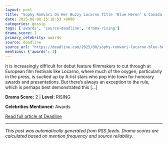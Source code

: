 ```yaml
---
layout: post
title: "Sophy Romvari On Her Buzzy Locarno Title ‘Blue Heron’ & Canada’s “Unsustainable” Indie Ecosystem"
date: 2025-08-08 15:18:53 +0000
categories: gossip
tags: ['awards', 'source-deadline', 'drama-rising']
drama_score: 2
primary_celebrity: awards
source: deadline
source_url: "https://deadline.com/2025/08/sophy-romvari-locarno-blue-heron-canada-1236482176/"
mentions: {'awards': 2}
---
```


It is increasingly difficult for debut feature filmmakers to cut through at European film festivals like Locarno, where much of the oxygen, particularly in the press, is sucked up by A-list stars who pop into town for honorary awards and presentations. But there’s always an exception to the rule, which is perhaps best demonstrated this […]

**Drama Score:** 2 | **Level:** RISING

**Celebrities Mentioned:** Awards

[Read full article at Deadline](https://deadline.com/2025/08/sophy-romvari-locarno-blue-heron-canada-1236482176/)

---
*This post was automatically generated from RSS feeds. Drama scores are calculated based on mention frequency and source reliability.*
